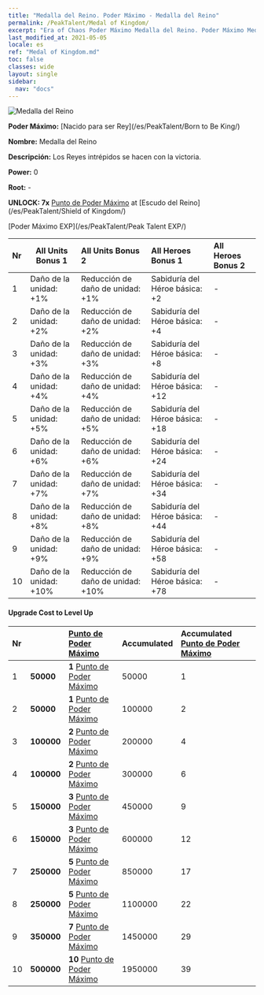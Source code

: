 ```yaml
---
title: "Medalla del Reino. Poder Máximo - Medalla del Reino"
permalink: /PeakTalent/Medal of Kingdom/
excerpt: "Era of Chaos Poder Máximo Medalla del Reino. Poder Máximo Medalla del Reino. Medalla del Reino"
last_modified_at: 2021-05-05
locale: es
ref: "Medal of Kingdom.md"
toc: false
classes: wide
layout: single
sidebar:
  nav: "docs"
---
```


  ![Medalla del Reino](/images/pt/talent_4403.png)

  **Poder Máximo:** [Nacido para ser Rey](/es/PeakTalent/Born to Be King/)

  **Nombre:** Medalla del Reino

  **Descripción:** Los Reyes intrépidos se hacen con la victoria.

  **Power:** 0

  **Root:** -

  **UNLOCK: 7x** [Punto de Poder Máximo](/ItemsES/con_934/) at [Escudo del Reino](/es/PeakTalent/Shield of Kingdom/)

  [Poder Máximo EXP](/es/PeakTalent/Peak Talent EXP/)

  | Nr | All Units Bonus 1 | All Units Bonus 2 | All Heroes Bonus 1 | All Heroes Bonus 2 |
  |:---|--------------|:-------------|:-------------|:-------------|
  | 1 | Daño de la unidad: +1% | Reducción de daño de unidad: +1% | Sabiduría del Héroe básica: +2 | - |
  | 2 | Daño de la unidad: +2% | Reducción de daño de unidad: +2% | Sabiduría del Héroe básica: +4 | - |
  | 3 | Daño de la unidad: +3% | Reducción de daño de unidad: +3% | Sabiduría del Héroe básica: +8 | - |
  | 4 | Daño de la unidad: +4% | Reducción de daño de unidad: +4% | Sabiduría del Héroe básica: +12 | - |
  | 5 | Daño de la unidad: +5% | Reducción de daño de unidad: +5% | Sabiduría del Héroe básica: +18 | - |
  | 6 | Daño de la unidad: +6% | Reducción de daño de unidad: +6% | Sabiduría del Héroe básica: +24 | - |
  | 7 | Daño de la unidad: +7% | Reducción de daño de unidad: +7% | Sabiduría del Héroe básica: +34 | - |
  | 8 | Daño de la unidad: +8% | Reducción de daño de unidad: +8% | Sabiduría del Héroe básica: +44 | - |
  | 9 | Daño de la unidad: +9% | Reducción de daño de unidad: +9% | Sabiduría del Héroe básica: +58 | - |
  | 10 | Daño de la unidad: +10% | Reducción de daño de unidad: +10% | Sabiduría del Héroe básica: +78 | - |


#### Upgrade Cost to Level Up

  | Nr | <i class="fas fa-coins"/> | [Punto de Poder Máximo](/ItemsES/con_934/) | Accumulated <i class="fas fa-coins"/> | Accumulated [Punto de Poder Máximo](/ItemsES/con_934/) |
  |:---|--------------|:-------------|:-------------|:-------------|
  | 1 | **50000** | **1** [Punto de Poder Máximo](/ItemsES/con_934/) | 50000 | 1 |
  | 2 | **50000** | **1** [Punto de Poder Máximo](/ItemsES/con_934/) | 100000 | 2 |
  | 3 | **100000** | **2** [Punto de Poder Máximo](/ItemsES/con_934/) | 200000 | 4 |
  | 4 | **100000** | **2** [Punto de Poder Máximo](/ItemsES/con_934/) | 300000 | 6 |
  | 5 | **150000** | **3** [Punto de Poder Máximo](/ItemsES/con_934/) | 450000 | 9 |
  | 6 | **150000** | **3** [Punto de Poder Máximo](/ItemsES/con_934/) | 600000 | 12 |
  | 7 | **250000** | **5** [Punto de Poder Máximo](/ItemsES/con_934/) | 850000 | 17 |
  | 8 | **250000** | **5** [Punto de Poder Máximo](/ItemsES/con_934/) | 1100000 | 22 |
  | 9 | **350000** | **7** [Punto de Poder Máximo](/ItemsES/con_934/) | 1450000 | 29 |
  | 10 | **500000** | **10** [Punto de Poder Máximo](/ItemsES/con_934/) | 1950000 | 39 |
